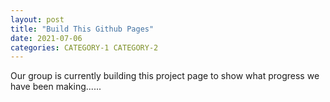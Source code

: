 ```yaml
---
layout: post
title: "Build This Github Pages"
date: 2021-07-06
categories: CATEGORY-1 CATEGORY-2
---
```


Our group is currently building this project page to show what progress we have been making......
